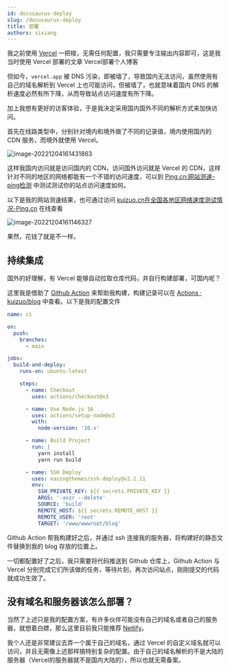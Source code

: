 ```yaml
---
id: docusaurus-deploy
slug: /docusaurus-deploy
title: 部署
authors: sixiang
---
```


我之前使用 [Vercel](https://vercel.com) 一把梭，无需任何配置，我只需要专注输出内容即可，这是我当时使用 Vercel 部署的文章 Vercel部署个人博客

但如今，`vercel.app` 被 DNS 污染，即被墙了，导致国内无法访问，虽然使用有自己的域名解析到 Vercel 上也可能访问，但被墙了，也就意味着国内 DNS 的解析速度必然有所下降，从而导致站点访问速度有所下降。

加上我想有更好的访客体验，于是我决定采用国内国外不同的解析方式来加快访问。

首先在线路类型中，分别针对境内和境外做了不同的记录值，境内使用国内的 CDN 服务，而境外就使用 Vercel。

![image-20221204161431863](https://img.kuizuo.cn/image-20221204161431863.png)

这样我国内访问就是访问国内的 CDN，访问国外访问就是 Vercel 的 CDN，这样针对不同的地区的网络都能有一个不错的访问速度，可以到 [Ping.cn:网站测速-ping检测](https://www.ping.cn/) 中测试测试你的站点访问速度如何。

以下是我的网站测速结果，也可通过访问 [kuizuo.cn在全国各地区网络速度测试情况-Ping.cn](https://www.ping.cn/http/kuizuo.cn) 在线查看

![image-20221204161146327](https://img.kuizuo.cn/image-20221204161146327.png)

果然，花钱了就是不一样。

## 持续集成

国外的好理解，有 Vercel 能够自动拉取仓库代码，并自行构建部署，可国内呢？

这里我是借助了 [Github Action](https://github.com/marketplace) 来帮助我构建，构建记录可以在 [Actions · kuizuo/blog](https://github.com/kuizuo/blog/actions) 中查看。以下是我的配置文件

```yaml title='.github/workflows/ci.yml'
name: ci

on:
  push:
    branches:
      - main

jobs:
  build-and-deploy:
    runs-on: ubuntu-latest

    steps:
      - name: Checkout
        uses: actions/checkout@v3

      - name: Use Node.js 16
        uses: actions/setup-node@v3
        with:
          node-version: '16.x'

      - name: Build Project
        run: |
          yarn install
          yarn run build

      - name: SSH Deploy
        uses: easingthemes/ssh-deploy@v2.2.11
        env:
          SSH_PRIVATE_KEY: ${{ secrets.PRIVATE_KEY }}
          ARGS: '-avzr --delete'
          SOURCE: 'build'
          REMOTE_HOST: ${{ secrets.REMOTE_HOST }}
          REMOTE_USER: 'root'
          TARGET: '/www/wwwroot/blog'
```

Github Action 帮我构建好之后，并通过 ssh 连接我的服务器，将构建好的静态文件替换到我的 blog 存放的位置上。

一切都配置好了之后，我只需要将代码推送到 Github 仓库上，Github Action 与 Vercel 分别完成它们所该做的任务，等待片刻，再次访问站点，刚刚提交的代码就成功生效了。

## 没有域名和服务器该怎么部署？

当然了上述只是我的配置方案，有许多伙伴可能没有自己的域名或者自己的服务器，就想着白嫖，那么这里目前我只能推荐 [Netlify](https://www.netlify.com/)。

我个人还是非常建议去弄一个属于自己的域名，通过 Vercel 的自定义域名就可以访问，并且无需像上述那样搞特别复杂的配置。由于自己的域名解析的不是大陆的服务器（Vercel的服务器就不是国内大陆的），所以也就无需备案。

